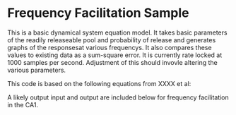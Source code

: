 # Frequency Facilitation Sample
This is a basic dynamical system equation model. It takes basic parameters of the readily releaseable pool and probability of release and generates graphs of the responsesat various frequencys. It also compares these values to existing data as a sum-square error. It is currently rate locked at 1000 samples per second. Adjustment of this should invovle altering the various parameters.

This code is based on the following equations from XXXX et al:


A likely output input and output are included below for frequency facilitation in the CA1.

